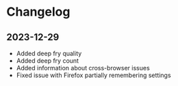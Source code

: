 # Changelog

## 2023-12-29

- Added deep fry quality
- Added deep fry count
- Added information about cross-browser issues
- Fixed issue with Firefox partially remembering settings
